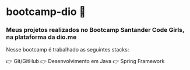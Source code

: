 # bootcamp-dio 	:speech_balloon:
### Meus projetos realizados no Bootcamp Santander Code Girls, na plataforma da dio.me

Nesse bootcamp é trabalhado as seguintes stacks: 

:point_right: Git/GitHub
:point_right: Desenvolvimento em Java
:point_right: Spring Framework
